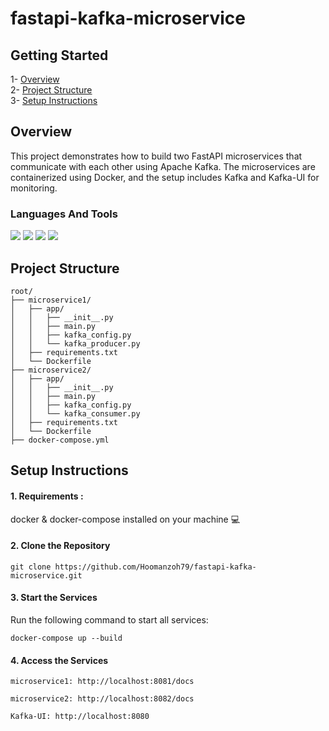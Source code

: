 # fastapi-kafka-microservice
## Getting Started
1- [Overview](#Overview)\
2- [Project Structure](#project_structure) \
3- [Setup Instructions](#setup_instructions) 

## Overview

This project demonstrates how to build two FastAPI microservices that communicate with each other using Apache Kafka. The microservices are containerized using Docker, and the setup includes Kafka and Kafka-UI for monitoring.

### Languages And Tools
	
<div>
	<img src="https://skillicons.dev/icons?i=python"/>
	<img src="https://skillicons.dev/icons?i=fastapi"/>
	<img src="https://skillicons.dev/icons?i=docker"/>
 <img src="https://skillicons.dev/icons?i=kafka"/>
</div>

## Project Structure

```
root/
├── microservice1/
│   ├── app/
│   │   ├── __init__.py
│   │   ├── main.py
│   │   ├── kafka_config.py
│   │   └── kafka_producer.py
│   ├── requirements.txt
│   └── Dockerfile
├── microservice2/
│   ├── app/
│   │   ├── __init__.py
│   │   ├── main.py
│   │   ├── kafka_config.py
│   │   └── kafka_consumer.py
│   ├── requirements.txt
│   └── Dockerfile
├── docker-compose.yml
```

## Setup Instructions

#### 1. Requirements : 
docker & docker-compose installed on your machine 💻

#### 2. Clone the Repository
```
git clone https://github.com/Hoomanzoh79/fastapi-kafka-microservice.git
```
#### 3. Start the Services 
Run the following command to start all services:
```
docker-compose up --build
```
#### 4. Access the Services 
```microservice1: http://localhost:8081/docs```

```microservice2: http://localhost:8082/docs```

```Kafka-UI: http://localhost:8080```
